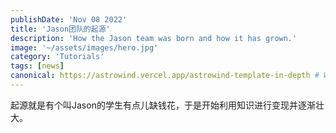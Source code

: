 ```yaml
---
publishDate: 'Nov 08 2022'
title: 'Jason团队的起源'
description: 'How the Jason team was born and how it has grown.'
image: '~/assets/images/hero.jpg'
category: 'Tutorials'
tags: [news]
canonical: https://astrowind.vercel.app/astrowind-template-in-depth # When posting content to multiple platforms at the same time (such as this website and Medium) and want to specify the ultimate authority. Remove it to automatically generate canonical
---
```


起源就是有个叫Jason的学生有点儿缺钱花，于是开始利用知识进行变现并逐渐壮大。
